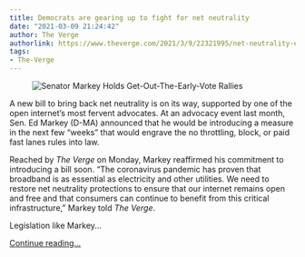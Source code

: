 ```yaml
---
title: Democrats are gearing up to fight for net neutrality
date: "2021-03-09 21:24:42"
author: The Verge
authorlink: https://www.theverge.com/2021/3/9/22321995/net-neutrality-ed-markey-save-the-internet-open-ajit-pai-rosenworcel
tags:
- The-Verge
---
```

<figure>
      <img alt="Senator Markey Holds Get-Out-The-Early-Vote Rallies" src="https://cdn.vox-cdn.com/thumbor/TSby1u0udz9ncCEivgbJbOlZyqY=/0x0:5098x3399/1310x873/cdn.vox-cdn.com/uploads/chorus_image/image/68938112/1228227467.0.jpg" />
    </figure>

  <p id="zxRPoP">A new bill to bring back net neutrality is on its way, supported by one of the open internet’s most fervent advocates. At an advocacy event last month, Sen. Ed Markey (D-MA) announced that he would be introducing a measure in the next few “weeks” that would engrave the no throttling, block, or paid fast lanes rules into law. </p>
<p id="3Fxgm0">Reached by <em>The Verge</em> on Monday, Markey reaffirmed his commitment to introducing a bill soon. “The coronavirus pandemic has proven that broadband is as essential as electricity and other utilities. We need to restore net neutrality protections to ensure that our internet remains open and free and that consumers can continue to benefit from this critical infrastructure,” Markey told <em>The Verge</em>.</p>
<p id="OBjG6i">Legislation like Markey...</p>
  <p>
    <a href="https://www.theverge.com/2021/3/9/22321995/net-neutrality-ed-markey-save-the-internet-open-ajit-pai-rosenworcel">Continue reading&hellip;</a>
  </p>
